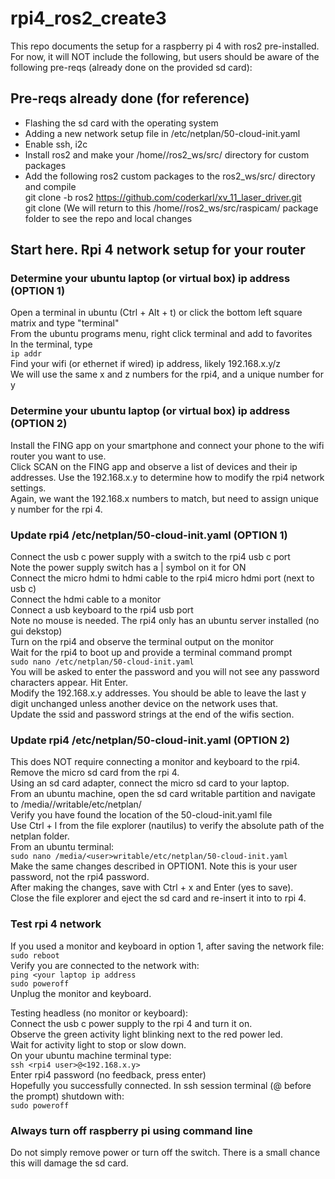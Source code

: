 # rpi4_ros2_create3

This repo documents the setup for a raspberry pi 4 with ros2 pre-installed. For now, it will NOT include the following, but users should be aware of the following pre-reqs (already done on the provided sd card):

## Pre-reqs already done (for reference)

- Flashing the sd card with the operating system  
- Adding a new network setup file in /etc/netplan/50-cloud-init.yaml  
- Enable ssh, i2c  
- Install ros2 and make your /home/<user>/ros2_ws/src/ directory for custom packages  
- Add the following ros2 custom packages to the ros2_ws/src/ directory and compile  
  git clone -b ros2 https://github.com/coderkarl/xv_11_laser_driver.git  
  git clone <raspicam2 url> (We will return to this /home/<user>/ros2_ws/src/raspicam/ package folder to see the repo and local changes
  
## Start here. Rpi 4 network setup for your router

### Determine your ubuntu laptop (or virtual box) ip address (OPTION 1)

Open a terminal in ubuntu (Ctrl + Alt + t) or click the bottom left square matrix and type "terminal"  
From the ubuntu programs menu, right click terminal and add to favorites  
In the terminal, type  
`ip addr`  
Find your wifi (or ethernet if wired) ip address, likely 192.168.x.y/z  
We will use the same x and z numbers for the rpi4, and a unique number for y  

### Determine your ubuntu laptop (or virtual box) ip address (OPTION 2)

Install the FING app on your smartphone and connect your phone to the wifi router you want to use.  
Click SCAN on the FING app and observe a list of devices and their ip addresses.
Use the 192.168.x.y to determine how to modify the rpi4 network settings.  
Again, we want the 192.168.x numbers to match, but need to assign unique y number for the rpi 4.  

### Update rpi4 /etc/netplan/50-cloud-init.yaml (OPTION 1)

Connect the usb c power supply with a switch to the rpi4 usb c port  
Note the power supply switch has a | symbol on it for ON  
Connect the micro hdmi to hdmi cable to the rpi4 micro hdmi port (next to usb c)  
Connect the hdmi cable to a monitor  
Connect a usb keyboard to the rpi4 usb port  
Note no mouse is needed. The rpi4 only has an ubuntu server installed (no gui dekstop)  
Turn on the rpi4 and observe the terminal output on the monitor  
Wait for the rpi4 to boot up and provide a terminal command prompt  
`sudo nano /etc/netplan/50-cloud-init.yaml`  
You will be asked to enter the password and you will not see any password characters appear. Hit Enter.  
Modify the 192.168.x.y addresses. You should be able to leave the last y digit unchanged unless another device on the network uses that.  
Update the ssid and password strings at the end of the wifis section.  

### Update rpi4 /etc/netplan/50-cloud-init.yaml (OPTION 2)

This does NOT require connecting a monitor and keyboard to the rpi4.  
Remove the micro sd card from the rpi 4.  
Using an sd card adapter, connect the micro sd card to your laptop.  
From an ubuntu machine, open the sd card writable partition and navigate to /media/<user>/writable/etc/netplan/  
Verify you have found the location of the 50-cloud-init.yaml file  
Use Ctrl + l from the file explorer (nautilus) to verify the absolute path of the netplan folder.  
From an ubuntu terminal:  
`sudo nano /media/<user>writable/etc/netplan/50-cloud-init.yaml`  
Make the same changes described in OPTION1. Note this is your user password, not the rpi4 password.  
After making the changes, save with Ctrl + x and Enter (yes to save).  
Close the file explorer and eject the sd card and re-insert it into to rpi 4.  

### Test rpi 4 network

If you used a monitor and keyboard in option 1, after saving the network file:  
`sudo reboot`  
Verify you are connected to the network with:  
`ping <your laptop ip address`  
`sudo poweroff`  
Unplug the monitor and keyboard.  

Testing headless (no monitor or keyboard):  
Connect the usb c power supply to the rpi 4 and turn it on.  
Observe the green activity light blinking next to the red power led.  
Wait for activity light to stop or slow down.  
On your ubuntu machine terminal type:  
`ssh <rpi4 user>@<192.168.x.y>`  
Enter rpi4 password (no feedback, press enter)  
Hopefully you successfully connected.
In ssh session terminal (<rpi user>@<rpi hostname> before the prompt) shutdown with:  
`sudo poweroff`  

### Always turn off raspberry pi using command line

Do not simply remove power or turn off the switch. There is a small chance this will damage the sd card.  
